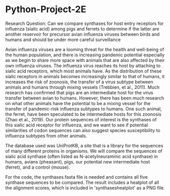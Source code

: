 # Python-Project-2E
Research Question: Can we compare synthases for host entry receptors for influenza (sialic acid) among pigs and ferrets to determine if the latter are another reservoir for precursor avian influenza viruses between birds and humans and should be under more careful surveillance

Avian influenza viruses are a looming threat for the health and well-being of the human population, and there is increasing pandemic potential especially as we begin to share more space with animals that are also affected by their own influenza viruses. The influenza virus reaches its host by attaching to sialic acid receptors, which most animals have. As the distribution of these sialic receptors in animals becomes increasingly similar to that of humans, it increases the risk of zoonosis, the transfer of a virus subtype between animals and humans through mixing vessels (Trebbien, et al., 2011). Much research has confirmed that pigs are an intermediate host for the virus transfer between avian to humans. However, there has been much research on what other animals have the potential to be a mixing vessel for the transfer of pandemic-risk influenza subtypes to humans. One such animal, the ferret, have been speculated to be intermediate hosts for this zoonosis (Zhao et al., 2019). Our protein sequences of interest is the synthases of this sialic acid receptor for influenza, and we want to see if potential similarities of codon sequences can also suggest species susceptibility to influenza subtypes from other animals.

The database used was UniProtKB, a site that is a library for the sequences of many different proteins in organisms. We will compare the sequences of sialic acid synthase (often listed as N-acetylneuraminic acid synthase) in humans, avians (pheasant), pigs, our potential new intermediate host (ferret), and a control (mouse).

For the code, the synthases.fasta file is needed and contains all five synthase sequences to be compared. The result includes a heatplot of all the alignment scores, which is included in 'synthasesheatplot' as a PNG file.

